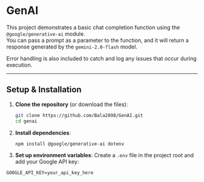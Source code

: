 # GenAI

This project demonstrates a basic chat completion function using the `@google/generative-ai` module.  
You can pass a prompt as a parameter to the function, and it will return a response generated by the `gemini-2.0-flash` model.  

Error handling is also included to catch and log any issues that occur during execution.

---

## Setup & Installation

1. **Clone the repository** (or download the files):
   ```bash
   git clone https://github.com/Bala2898/GenAI.git
   cd genai
2. **Install dependencies**:
   ```bash
   npm install @google/generative-ai dotenv

3. **Set up environment variables**:
Create a `.env` file in the project root and add your Google API key:
```
GOOGLE_API_KEY=your_api_key_here

